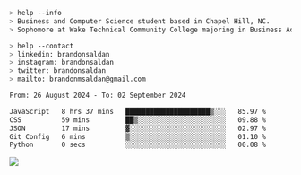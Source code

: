 ````bash
> help --info
> Business and Computer Science student based in Chapel Hill, NC.
> Sophomore at Wake Technical Community College majoring in Business Administration.
````

````bash
> help --contact
> linkedin: brandonsaldan
> instagram: brandonsaldan
> twitter: brandonsaldan
> mailto: brandonmsaldan@gmail.com
````

<!--START_SECTION:waka-->

```txt
From: 26 August 2024 - To: 02 September 2024

JavaScript   8 hrs 37 mins   █████████████████████▒░░░   85.97 %
CSS          59 mins         ██▒░░░░░░░░░░░░░░░░░░░░░░   09.88 %
JSON         17 mins         ▓░░░░░░░░░░░░░░░░░░░░░░░░   02.97 %
Git Config   6 mins          ▒░░░░░░░░░░░░░░░░░░░░░░░░   01.10 %
Python       0 secs          ░░░░░░░░░░░░░░░░░░░░░░░░░   00.08 %
```

<!--END_SECTION:waka-->

![](https://komarev.com/ghpvc/?username=brandonsaldan&color=6A8AFF)
